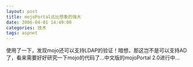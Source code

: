 ```yaml
---
layout: post
title: mojoPortal远比想象的强大
date: 2006-04-01 14:49:00
categories: 技术
tags: aspnet
---
```


使用了一下，发现mojo还可以支持LDAP的验证！暗想，那这岂不是可以支持AD了，看来需要好好研究一下mojo的代码了...中文版的mojoPortal 2.0进行中...

